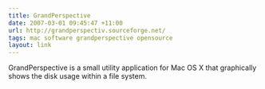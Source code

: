 ```yaml
---
title: GrandPerspective
date: 2007-03-01 09:45:47 +11:00
url: http://grandperspectiv.sourceforge.net/
tags: mac software grandperspective opensource
layout: link
---
```

GrandPerspective is a small utility application for Mac OS X that graphically shows the disk usage within a file system.
